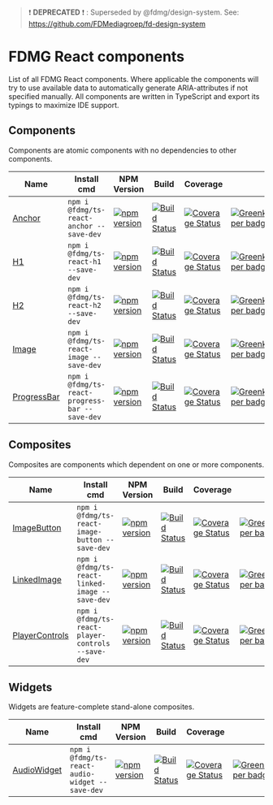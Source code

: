 > :exclamation: **DEPRECATED** :exclamation: : Superseded by @fdmg/design-system. See: https://github.com/FDMediagroep/fd-design-system

# FDMG React components
List of all FDMG React components. Where applicable the components will try to use available data to automatically generate ARIA-attributes if not specified manually. All components are written in TypeScript and export its typings to maximize IDE support.

## Components
Components are atomic components with no dependencies to other components.

| Name                                                                      | Install cmd                                    | NPM Version                                                                                                                              | Build                                                                                                                                                             | Coverage                                                                                                                                                                                                   |                                                                                                                                          |
| ------------------------------------------------------------------------- | ---------------------------------------------- | ---------------------------------------------------------------------------------------------------------------------------------------- | ----------------------------------------------------------------------------------------------------------------------------------------------------------------- | ---------------------------------------------------------------------------------------------------------------------------------------------------------------------------------------------------------- | ---------------------------------------------------------------------------------------------------------------------------------------- |
| [Anchor](https://github.com/FDMediagroep/fdmg-ts-react-anchor)            | `npm i @fdmg/ts-react-anchor --save-dev`       | [![npm version](https://badge.fury.io/js/%40fdmg%2Fts-react-anchor.svg)](https://badge.fury.io/js/%40fdmg%2Fts-react-anchor)             | [![Build Status](https://travis-ci.org/FDMediagroep/fdmg-ts-react-anchor.svg?branch=master)](https://travis-ci.org/FDMediagroep/fdmg-ts-react-anchor)             | [![Coverage Status](https://coveralls.io/repos/github/FDMediagroep/fdmg-ts-react-anchor/badge.svg?branch=master)](https://coveralls.io/github/FDMediagroep/fdmg-ts-react-anchor?branch=master)             | [![Greenkeeper badge](https://badges.greenkeeper.io/FDMediagroep/fdmg-ts-react-anchor.svg)](https://greenkeeper.io/)                     |
| [H1](https://github.com/FDMediagroep/fdmg-ts-react-h1)                    | `npm i @fdmg/ts-react-h1 --save-dev`           | [![npm version](https://badge.fury.io/js/%40fdmg%2Fts-react-h1.svg)](https://badge.fury.io/js/%40fdmg%2Fts-react-h1)                     | [![Build Status](https://travis-ci.org/FDMediagroep/fdmg-ts-react-h1.svg?branch=master)](https://travis-ci.org/FDMediagroep/fdmg-ts-react-h1)                     | [![Coverage Status](https://coveralls.io/repos/github/FDMediagroep/fdmg-ts-react-h1/badge.svg?branch=master)](https://coveralls.io/github/FDMediagroep/fdmg-ts-react-h1?branch=master)                     | [![Greenkeeper badge](https://badges.greenkeeper.io/FDMediagroep/fdmg-ts-react-h1.svg)](https://greenkeeper.io/)                         |
| [H2](https://github.com/FDMediagroep/fdmg-ts-react-h2)                    | `npm i @fdmg/ts-react-h2 --save-dev`           | [![npm version](https://badge.fury.io/js/%40fdmg%2Fts-react-h2.svg)](https://badge.fury.io/js/%40fdmg%2Fts-react-h2)                     | [![Build Status](https://travis-ci.org/FDMediagroep/fdmg-ts-react-h2.svg?branch=master)](https://travis-ci.org/FDMediagroep/fdmg-ts-react-h2)                     | [![Coverage Status](https://coveralls.io/repos/github/FDMediagroep/fdmg-ts-react-h2/badge.svg?branch=master)](https://coveralls.io/github/FDMediagroep/fdmg-ts-react-h2?branch=master)                     | [![Greenkeeper badge](https://badges.greenkeeper.io/FDMediagroep/fdmg-ts-react-h2.svg)](https://greenkeeper.io/)                         |
| [Image](https://github.com/FDMediagroep/fdmg-ts-react-image)              | `npm i @fdmg/ts-react-image --save-dev`        | [![npm version](https://badge.fury.io/js/%40fdmg%2Fts-react-image.svg)](https://badge.fury.io/js/%40fdmg%2Fts-react-image)               | [![Build Status](https://travis-ci.org/FDMediagroep/fdmg-ts-react-image.svg?branch=master)](https://travis-ci.org/FDMediagroep/fdmg-ts-react-image)               | [![Coverage Status](https://coveralls.io/repos/github/FDMediagroep/fdmg-ts-react-image/badge.svg?branch=master)](https://coveralls.io/github/FDMediagroep/fdmg-ts-react-image?branch=master)               | [![Greenkeeper badge](https://badges.greenkeeper.io/FDMediagroep/fdmg-ts-react-image.svg)](https://greenkeeper.io/)                      |
| [ProgressBar](https://github.com/FDMediagroep/fdmg-ts-react-progress-bar) | `npm i @fdmg/ts-react-progress-bar --save-dev` | [![npm version](https://badge.fury.io/js/%40fdmg%2Fts-react-progress-bar.svg)](https://badge.fury.io/js/%40fdmg%2Fts-react-progress-bar) | [![Build Status](https://travis-ci.org/FDMediagroep/fdmg-ts-react-progress-bar.svg?branch=master)](https://travis-ci.org/FDMediagroep/fdmg-ts-react-progress-bar) | [![Coverage Status](https://coveralls.io/repos/github/FDMediagroep/fdmg-ts-react-progress-bar/badge.svg?branch=master)](https://coveralls.io/github/FDMediagroep/fdmg-ts-react-progress-bar?branch=master) | [![Greenkeeper badge](https://badges.greenkeeper.io/FDMediagroep/fdmg-ts-react-progress-bar.svg)](https://greenkeeper.io/)               |

## Composites
Composites are components which dependent on one or more components.

| Name                                                                            | Install cmd                                       | NPM Version                                                                                                                                    | Build                                                                                                                                                                   | Coverage                                                                                                                                                                                                            |                                                                                                                                          |
| ------------------------------------------------------------------------------- | ------------------------------------------------- | ---------------------------------------------------------------------------------------------------------------------------------------------- | ----------------------------------------------------------------------------------------------------------------------------------------------------------------------- | ------------------------------------------------------------------------------------------------------------------------------------------------------------------------------------------------------------------- | ---------------------------------------------------------------------------------------------------------------------------------------- |
| [ImageButton](https://github.com/FDMediagroep/fdmg-ts-react-image-button)       | `npm i @fdmg/ts-react-image-button --save-dev`    | [![npm version](https://badge.fury.io/js/%40fdmg%2Fts-react-image-button.svg)](https://badge.fury.io/js/%40fdmg%2Fts-react-image-button)       | [![Build Status](https://travis-ci.org/FDMediagroep/fdmg-ts-react-image-button.svg?branch=master)](https://travis-ci.org/FDMediagroep/fdmg-ts-react-image-button)       | [![Coverage Status](https://coveralls.io/repos/github/FDMediagroep/fdmg-ts-react-image-button/badge.svg?branch=master)](https://coveralls.io/github/FDMediagroep/fdmg-ts-react-image-button?branch=master)          | [![Greenkeeper badge](https://badges.greenkeeper.io/FDMediagroep/fdmg-ts-react-image-button.svg)](https://greenkeeper.io/)               |
| [LinkedImage](https://github.com/FDMediagroep/fdmg-ts-react-linked-image)       | `npm i @fdmg/ts-react-linked-image --save-dev`    | [![npm version](https://badge.fury.io/js/%40fdmg%2Fts-react-linked-image.svg)](https://badge.fury.io/js/%40fdmg%2Fts-react-linked-image)       | [![Build Status](https://travis-ci.org/FDMediagroep/fdmg-ts-react-linked-image.svg?branch=master)](https://travis-ci.org/FDMediagroep/fdmg-ts-react-linked-image)       | [![Coverage Status](https://coveralls.io/repos/github/FDMediagroep/fdmg-ts-react-linked-image/badge.svg?branch=master)](https://coveralls.io/github/FDMediagroep/fdmg-ts-react-linked-image?branch=master)          | [![Greenkeeper badge](https://badges.greenkeeper.io/FDMediagroep/fdmg-ts-react-linked-image.svg)](https://greenkeeper.io/)               |
| [PlayerControls](https://github.com/FDMediagroep/fdmg-ts-react-player-controls) | `npm i @fdmg/ts-react-player-controls --save-dev` | [![npm version](https://badge.fury.io/js/%40fdmg%2Fts-react-player-controls.svg)](https://badge.fury.io/js/%40fdmg%2Fts-react-player-controls) | [![Build Status](https://travis-ci.org/FDMediagroep/fdmg-ts-react-player-controls.svg?branch=master)](https://travis-ci.org/FDMediagroep/fdmg-ts-react-player-controls) | [![Coverage Status](https://coveralls.io/repos/github/FDMediagroep/fdmg-ts-react-player-controls/badge.svg?branch=master)](https://coveralls.io/github/FDMediagroep/fdmg-ts-react-player-controls?branch=master)    | [![Greenkeeper badge](https://badges.greenkeeper.io/FDMediagroep/fdmg-ts-react-player-controls.svg)](https://greenkeeper.io/)            |

## Widgets
Widgets are feature-complete stand-alone composites.

| Name                                                                            | Install cmd                                      | NPM Version                                                                                                                                    | Build                                                                                                                                                                   | Coverage                                                                                                                                                                                                            |                                                                                                                                          |
| ------------------------------------------------------------------------------- | ------------------------------------------------ | ---------------------------------------------------------------------------------------------------------------------------------------------- | ----------------------------------------------------------------------------------------------------------------------------------------------------------------------- | ------------------------------------------------------------------------------------------------------------------------------------------------------------------------------------------------------------------- | ---------------------------------------------------------------------------------------------------------------------------------------- |
| [AudioWidget](https://github.com/FDMediagroep/fdmg-ts-react-audio-widget)       | `npm i @fdmg/ts-react-audio-widget --save-dev`    | [![npm version](https://badge.fury.io/js/%40fdmg%2Fts-react-audio-widget.svg)](https://badge.fury.io/js/%40fdmg%2Fts-react-audio-widget)       | [![Build Status](https://travis-ci.org/FDMediagroep/fdmg-ts-react-audio-widget.svg?branch=master)](https://travis-ci.org/FDMediagroep/fdmg-ts-react-audio-widget)       | [![Coverage Status](https://coveralls.io/repos/github/FDMediagroep/fdmg-ts-react-audio-widget/badge.svg?branch=master)](https://coveralls.io/github/FDMediagroep/fdmg-ts-react-audio-widget?branch=master)         | [![Greenkeeper badge](https://badges.greenkeeper.io/FDMediagroep/fdmg-ts-react-audio-widget.svg)](https://greenkeeper.io/)               |
